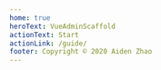 ```yaml
---
home: true
heroText: VueAdminScaffold
actionText: Start
actionLink: /guide/
footer: Copyright © 2020 Aiden Zhao
---
```

